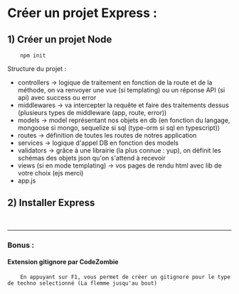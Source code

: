 # Créer un projet Express :

## 1) Créer un projet Node
```
    npm init
```
Structure du projet :
- controllers -> logique de traitement en fonction de la route et de la méthode, on va renvoyer une vue (si templating) ou un réponse API (si api) avec success ou error
- middlewares -> va intercepter la requête et faire des traitements dessus (plusieurs types de middleware (app, route, error))
- models -> model représentant nos objets en db (en fonction du langage, mongoose si mongo, sequelize si sql (type-orm si sql en typescript))
- routes -> définition de toutes les routes de notres application 
- services -> logique d'appel DB en fonction des models
- validators -> grâce à une librairie (la plus connue : yup), on définit les schémas des objets json qu'on s'attend à recevoir
- views (si en mode templating) -> vos pages de rendu html avec lib de votre choix (ejs merci)
- app.js


## 2) Installer Express


<br>
<hr>

### Bonus :
#### Extension gitignore par CodeZombie
```
    En appuyant sur F1, vous permet de créer un gitignore pour le type de techno selectionné (La flemme jusqu'au bout)
```
